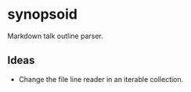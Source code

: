 # synopsoid

Markdown talk outline parser.

## Ideas

- Change the file line reader in an iterable collection.
